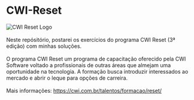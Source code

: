 # CWI-Reset
![CWI Reset Logo](https://user-images.githubusercontent.com/80482914/132239053-86d6251e-882c-48ad-9071-7d60f182561e.png)
<br><br>
Neste repósitório, postarei os exercícios do programa CWI Reset (3ª edição) com minhas soluções.
<br><br>
O programa CWI Reset um programa de capacitação oferecido pela CWI Software voltado a profissionais de outras áreas que almejam uma oportunidade na tecnologia. A formação busca introduzir interessados ao mercado e abrir o leque para opções de carreira.
<br><br>
Mais informações: https://cwi.com.br/talentos/formacao/reset/
